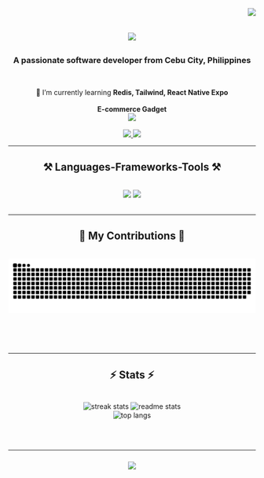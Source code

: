 <img align="right" src="https://visitor-badge.laobi.icu/badge?page_id=salesp07.salesp07" />

<h1 align="center">
    <img src="https://readme-typing-svg.demolab.com?font=Fira+Code&weight=700&size=30&pause=1000&vCenter=true&random=false&width=435&lines=Hi+There!%F0%9F%91%8B;I'm+John+Paul" />
</h1>

<h3 align="center">A passionate software developer from Cebu City, Philippines</h3>

<br/>

<div align="center">
 
 
 🌱 I’m currently learning **Redis, Tailwind, React Native Expo**
 <br/>
 </br>
  <b>E-commerce Gadget</b>
  </br>
  <a href="https://johnpaulgadgets.lovestoblog.com">
    <img src="https://img.shields.io/badge/Gadget-Store-Store"/>
  </a>
 </div>
 
<div align="center"> 
  <a href="mailto:johnpaul.pausanosact2022@gmail.com">
    <img src="https://img.shields.io/badge/Gmail-333333?style=for-the-badge&logo=gmail&logoColor=red" />
  </a>
  <a href="https://johnpaul.lovestoblog.com" target="_blank">
     <img src="https://img.shields.io/badge/Portfolio-FF5722?style=for-the-badge&logo=todoist&logoColor=white" target="_blank" /> <!-- sqlite, safari, google-chrome are other good icon options -->
  </a>
</div>

 <hr/>
 
<h2 align="center">⚒️ Languages-Frameworks-Tools ⚒️</h2>
<br/>
<div align="center">
    <img src="https://skillicons.dev/icons?i=react,bootstrap,mui,html,css,vscode,github,figma,tailwind,git,r" />
    <img src="https://skillicons.dev/icons?i=nodejs,python,javascript,typescript,express,firebase,mongodb,c,java,nextjs,mysql,flask" /><br>
</div>

<br/>
<hr/>

<div align="center">
  <h2>🐍 My Contributions 🐍</h2>
  <br>
  <img alt="snake eating my contributions" src="https://raw.githubusercontent.com/salesp07/salesp07/output/github-contribution-grid-snake.svg" />
  
  <br/><br/><br/>
</div>

<hr/>

<h2 align="center">⚡ Stats ⚡</h2>
<br>
<div align=center>
  <img width=390 src="https://github-readme-streak-stats-salesp07.vercel.app/?user=salesp07&count_private=true&theme=react&border_radius=10" alt="streak stats"/>
  <img width=390 src="https://github-readme-stats-salesp07.vercel.app/api?username=salesp07&count_private=true&show_icons=true&theme=react&rank_icon=github&border_radius=10" alt="readme stats" />
  <br/>
  <img width=325 align="center" src="https://github-readme-stats-salesp07.vercel.app/api/top-langs/?username=salesp07&hide=HTML&langs_count=8&layout=compact&theme=react&border_radius=10&size_weight=0.5&count_weight=0.5&exclude_repo=github-readme-stats" alt="top langs" />
</div>

<br/><br/>
<hr/>

<h3 align="center">
    <img src="https://readme-typing-svg.demolab.com?font=Fira+Code&weight=700&size=20&pause=1000&vCenter=true&random=false&width=435&lines=Thanks+for+visiting!%E2%9C%8C%EF%B8%8F;Message+me+on+my+portfolio;I'm+always+down+to+collab%F0%9F%98%8E">
</h3>

<br/>
